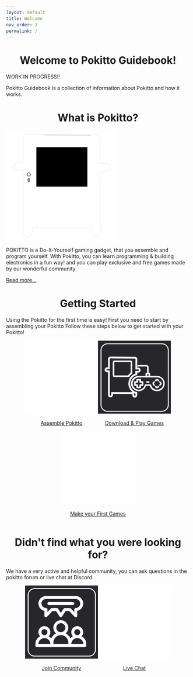 ```yaml
---
layout: default
title: Welcome
nav_order: 1
permalink: /
---
```


<h1 align="center" class="fs-10">Welcome to Pokitto Guidebook!</h1>

WORK IN PROGRESS!!

Pokitto Guidebook is a collection of information about Pokitto and how it works.


<h1 align="center">What is Pokitto?</h1>
<div class="d-flex">
    <div style="min-width: 33.33%">
        <img src="assets/images/pokitto-white.svg" width="300px">
    </div>
    <div class="ml-2 mt-2">
        <p>
            POKITTO is a Do-It-Yourself gaming gadget, that you assemble and program yourself.
            With Pokitto, you can learn programming & building electronics in a fun way!
            and you can play exclusive and free games made by our wonderful community
        </p>
        <a href="{{ site.url }}{{ site.baseurl }}/pokitto">Read more...</a>
    </div>
</div>


<h1 align="center">Getting Started</h1>
<p>
    Using the Pokitto for the first time is easy! First you need to start by assembling your Pokitto Follow these steps below to get started with your Pokitto!
</p>

<div style="width:100%; display:flex;flex-wrap:wrap;align-items: center;justify-content: center;">
    <div class="mx-2">
        <a href="{{ site.url }}{{ site.baseurl }}/start/Assembling%20the%20pokitto.html" >
            <img src="assets/images/assemble.svg" width="200px">
            <p align="center">
                <a href="{{ site.url }}{{ site.baseurl }}/start/Assembling%20the%20pokitto.html" class="btn">Assemble Pokitto</a>
            </p>
        </a>
    </div>
    <div class="mx-2">
        <a href="{{ site.url }}{{ site.baseurl }}/start/play">
            <img src="assets/images/games.svg" width="200px">
            <p align="center">
                <a href="{{ site.url }}{{ site.baseurl }}/start/play" class="btn">Download & Play Games</a>
            </p>
        </a>
    </div>
    <div class="mx-2">
        <a href="{{ site.url }}{{ site.baseurl }}/start/learn">
            <img src="assets/images/program.svg" width="200px">
            <p align="center">
                <a href="{{ site.url }}{{ site.baseurl }}/start/learn" class="btn">Make your First Games</a>
            </p>
        </a>
    </div>
</div>


<h1 align="center">Didn't find what you were looking for?</h1>
<p>
    We have a very active and helpful community, you can ask questions in the pokitto forum or live chat at Discord.
</p>

<div style="width:100%; display:flex;flex-wrap:wrap;align-items: center;justify-content: center;">
    <div class="mx-2">
        <a href="https://talk.pokitto.com/">
            <img src="assets/images/forum.svg" width="200px">
            <p align="center">
                <a href="https://talk.pokitto.com/" class="btn">Join Community</a>
            </p>
        </a>
    </div>
    <div class="mx-2">
        <a href="https://discord.gg/Vn4ujU">
            <img src="assets/images/chat.svg" width="200px">
            <p align="center">
                <a href="https://discord.gg/aEruDYQ" class="btn">Live Chat</a>
            </p>
        </a>
    </div>
</div>
